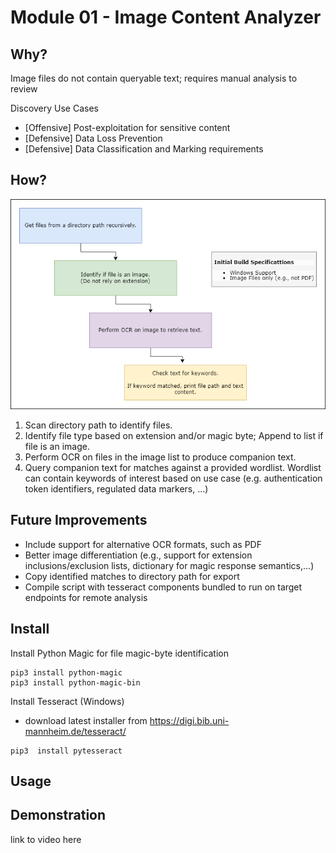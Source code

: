 # Module 01 - Image Content Analyzer

## Why?

Image files do not contain queryable text; requires manual analysis to review

Discovery Use Cases
- [Offensive] Post-exploitation for sensitive content
- [Defensive] Data Loss Prevention
- [Defensive] Data Classification and Marking requirements

## How?

![Design](mod1_design.png)

1. Scan directory path to identify files.
2. Identify file type based on extension and/or magic byte; Append to list if file is an image.
3. Perform OCR on files in the image list to produce companion text.
4. Query companion text for matches against a provided wordlist. Wordlist can contain keywords of interest based on use case (e.g. authentication token identifiers, regulated data markers, ...) 

## Future Improvements

- Include support for alternative OCR formats, such as PDF
- Better image differentiation (e.g., support for extension inclusions/exclusion lists, dictionary for magic response semantics,...)
- Copy identified matches to directory path for export
- Compile script with tesseract components bundled to run on target endpoints for remote analysis

## Install

Install Python Magic for file magic-byte identification
```
pip3 install python-magic
pip3 install python-magic-bin
```

Install Tesseract (Windows)
- download latest installer from https://digi.bib.uni-mannheim.de/tesseract/

```
pip3  install pytesseract
```

## Usage



## Demonstration

link to video here
